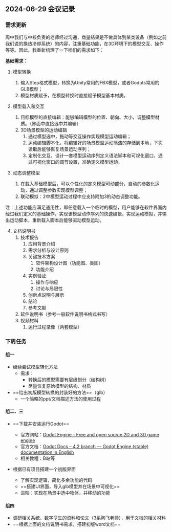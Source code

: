 ## 2024-06-29 会议记录

### 需求更新

周中我们与中核负责的老师经过沟通，商量结果是不做具体到某类设备（例如之前我们说的换热冷却系统）的内容，注重基础功能，在3D环境下的模型交互、操作等等。因此，我重新梳理了一下咱们的需求如下：

**基础需求：**

1. 模型转换
    1. 输入Step格式模型，转换为Unity常用的FBX模型，或者Godots常用的GLB模型；
    2. 模型材质赋予，在模型转换时直接赋予模型基本材质。

2. 模型载入和交互
    1. 目标模型的直接编辑：能够编辑模型的位置、朝向、大小，调整模型材质。（界面中直接选中并编辑）
    2. 3D场景模型的运动编辑
        1. 通过模型选中，拖动等交互操作实现模型运动编辑；
        2. 运动编辑脚本化，将编辑好的场景模型运动简洁的存储到本地，下次读取后能够恢复场景运动序列；
        3. 定制化交互，设计一套模型运动序列定义语法脚本和可视化窗口，通过可视化窗口的调节设置，准确定义模型运动。

3. 动态调整模型
    1. 在载入基础模型后，可以个性化的定义模型可动部分，自动的参数化运动，通过调整参数实现模型调整；
    2. 联动模拟：2中模型运动过程中应支持附加3的动态调整功能。

注：上述功能应满足通用性，即任意载入一个临时的模型，用户能够在软件界面内经过我们定义的基础操作，实现该模型动作序列的快速编辑，实现运动模拟，并输出运动脚本，重新载入脚本后能够驱动模型运动。

4. 文档说明书
    1. 技术报告
        1. 应用背景介绍
        2. 需求分析与设计原则
        3. 关键技术方案
            1. 软件架构设计图（功能图、类图）
            2. 功能介绍
        4. 实例验证
            1. 操作与响应
            2. 讨论与局限性
        5. 创新点说明与展示
        6. 结论
        7. 参考文献
    2. 软件说明书（参考一般软件说明书格式书写）
    3. 视频材料
        1. 运行过程录像（两套模型）





### 下周任务

#### 组一

+ 继续尝试模型转化方法
    + 需求：
        + 转换后的模型需要有层级划分（结构树）
        + 尽量恢复原始模型的结构、材质
+ ==给出初版模型转换的封装好的方法==（glb）
    + 一个简略的ppt/文档描述方法的使用过程

#### 组二、三

+ ==下载并安装运行Godot==
    + 官方网站：[Godot Engine - Free and open source 2D and 3D game engine](https://godotengine.org/)
    + 官方文档：[Godot Docs – 4.2 branch — Godot Engine (stable) documentation in English](https://docs.godotengine.org/en/stable/)
    + 相关教程：B站等


+ 根据已有项目搭建一个初版界面
    + 了解实现逻辑，简化多余功能的代码
    + ==搭建UI界面，导入glb模型并在场景中可视化==
    + 进阶：实现在场景中选中物体，并移动的功能


#### 组四

+ 调研相关系统、数字孪生的资料和论文（3系陶飞老师），用于文档的相关材料
+ ==根据上面的文档说明书需求，搭建初版word文档==
